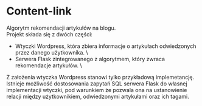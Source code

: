 # Content-link
Algorytm rekomendacji artykułów na blogu. \
Projekt składa się z dwóch części:
* Wtyczki Wordpress, która zbiera informacje o artykułach odwiedzonych przez danego użytkownika. \
* Serwera Flask zintegrowanego z algorytmem, który zwraca rekomendacje artykułów. \

Z założenia wtyczka Wordpress stanowi tylko przykładową implemetancję. Istnieje możliwość dostosowania zapytań SQL serwera Flask do własnej implementacji wtyczki, pod warunkiem że pozwala ona na ustanowienie relacji między użytkownikiem, odwiedzonymi artykułami oraz ich tagami.
